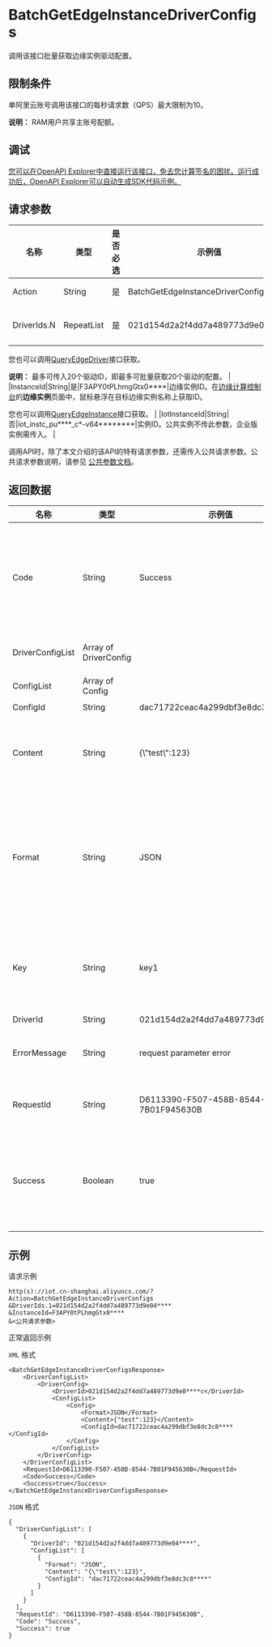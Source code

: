 # BatchGetEdgeInstanceDriverConfigs

调用该接口批量获取边缘实例驱动配置。

## 限制条件

单阿里云账号调用该接口的每秒请求数（QPS）最大限制为10。

**说明：** RAM用户共享主账号配额。

## 调试

[您可以在OpenAPI Explorer中直接运行该接口，免去您计算签名的困扰。运行成功后，OpenAPI Explorer可以自动生成SDK代码示例。](https://api.aliyun.com/#product=Iot&api=BatchGetEdgeInstanceDriverConfigs&type=RPC&version=2018-01-20)

## 请求参数

|名称|类型|是否必选|示例值|描述|
|--|--|----|---|--|
|Action|String|是|BatchGetEdgeInstanceDriverConfigs|系统规定参数。取值：BatchGetEdgeInstanceDriverConfigs。 |
|DriverIds.N|RepeatList|是|021d154d2a2f4dd7a489773d9e04\*\*\*\*|要查询的驱动ID列表。在[边缘计算控制台](https://iot.console.aliyun.com/le/instance/list)的**驱动管理**页面中，鼠标悬浮在目标驱动名称上获取ID。

 您也可以调用[QueryEdgeDriver](~~155776~~)接口获取。

 **说明：** 最多可传入20个驱动ID，即最多可批量获取20个驱动的配置。 |
|InstanceId|String|是|F3APY0tPLhmgGtx0\*\*\*\*|边缘实例ID。在[边缘计算控制台](https://iot.console.aliyun.com/le/instance/list)的**边缘实例**页面中，鼠标悬浮在目标边缘实例名称上获取ID。

 您也可以调用[QueryEdgeInstance](~~135214~~)接口获取。 |
|IotInstanceId|String|否|iot\_instc\_pu\*\*\*\*\_c\*-v64\*\*\*\*\*\*\*\*|实例ID。公共实例不传此参数，企业版实例需传入。 |

调用API时，除了本文介绍的该API的特有请求参数，还需传入公共请求参数。公共请求参数说明，请参见 [公共参数文档](~~30561~~)。

## 返回数据

|名称|类型|示例值|描述|
|--|--|---|--|
|Code|String|Success|接口返回码。Success表示成功，其它表示错误码。详情请参见[错误码](~~135200~~)。 |
|DriverConfigList|Array of DriverConfig| |调用成功时，返回的数据。 |
|ConfigList|Array of Config| |驱动配置信息。 |
|ConfigId|String|dac71722ceac4a299dbf3e8dc3c8\*\*\*\*|配置ID。 |
|Content|String|\{\\"test\\":123\}|配置内容文本或存储配置内容文件的OSS地址。 |
|Format|String|JSON|配置文件格式，取值有KV（键值对配置）、JSON（JSON格式）、FILE（配置文件）。 |
|Key|String|key1|配置的关键字。在有多个配置的情况下，用于区分配置。 |
|DriverId|String|021d154d2a2f4dd7a489773d9e04\*\*\*\*|驱动ID。 |
|ErrorMessage|String|request parameter error|调用失败时，返回的出错信息。 |
|RequestId|String|D6113390-F507-458B-8544-7B01F945630B|阿里云为该请求生成的唯一标识符。 |
|Success|Boolean|true|表示是否调用成功。true表示调用成功，false表示调用失败。 |

## 示例

请求示例

```
http(s)://iot.cn-shanghai.aliyuncs.com/?Action=BatchGetEdgeInstanceDriverConfigs
&DriverIds.1=021d154d2a2f4dd7a489773d9e04****
&InstanceId=F3APY0tPLhmgGtx0****
&<公共请求参数>
```

正常返回示例

`XML` 格式

```
<BatchGetEdgeInstanceDriverConfigsResponse>
    <DriverConfigList>
        <DriverConfig>
            <DriverId>021d154d2a2f4dd7a489773d9e0****c</DriverId>
            <ConfigList>
                <Config>
                    <Format>JSON</Format>
                    <Content>{"test":123}</Content>
                    <ConfigId>dac71722ceac4a299dbf3e8dc3c8****</ConfigId>
                </Config>
            </ConfigList>
        </DriverConfig>
    </DriverConfigList>
    <RequestId>D6113390-F507-458B-8544-7B01F945630B</RequestId>
    <Code>Success</Code>
    <Success>true</Success>
</BatchGetEdgeInstanceDriverConfigsResponse>
```

`JSON` 格式

```
{
  "DriverConfigList": [
    {
      "DriverId": "021d154d2a2f4dd7a489773d9e04****",
      "ConfigList": [
        {
          "Format": "JSON",
          "Content": "{\"test\":123}",
          "ConfigId": "dac71722ceac4a299dbf3e8dc3c8****"
        }
      ]
    }
  ],
  "RequestId": "D6113390-F507-458B-8544-7B01F945630B",
  "Code": "Success",
  "Success": true
}
```

